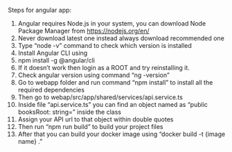 Steps for angular app:

1.	Angular requires Node.js in your system, you can download Node Package Manager from https://nodejs.org/en/
2.	Never download latest one instead always download recommended one
3.	Type “node -v” command to check which version is installed
4.	Install Angular CLI using 
5.	npm install -g @angular/cli
6.	If it doesn’t work then login as a ROOT and try reinstalling it.
7.	Check angular version using command “ng -version”
8.	Go to webapp folder and run command “npm install” to install all the required dependencies
9.	Then go to webap/src/app/shared/services/api.service.ts
10.	Inside file “api.service.ts” you can find an object named as “public booksRoot: string=” inside the class
11.	Assign your API url to that object within double quotes
12.	Then run “npm run build” to build your project files
13.	After that you can build your docker image using “docker build -t {image name} .”
